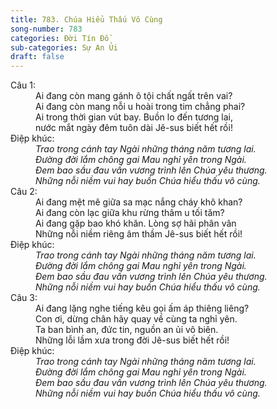 ```yaml
---
title: 783. Chúa Hiểu Thấu Vô Cùng
song-number: 783
categories: Đời Tín Đồ
sub-categories: Sự An Ủi
draft: false
---
```

<dl><dt>Câu 1:</dt><dd data-verse="1">Ai đang còn mang gánh ô tội chất ngất trên vai? <br/>Ai đang còn mang nỗi u hoài trong tim chẳng phai? <br/>Ai trong thời gian vút bay. Buồn lo đến tương lai, <br/>nước mắt ngày đêm tuôn dài Jê-sus biết hết rồi! </dd><dt>Điệp khúc:</dt><dd data-chorus="1"><em>Trao trong cánh tay Ngài những tháng năm tương lai. <br/>Đường đời lắm chông gai Mau nghỉ yên trong Ngài. <br/>Đem bao sầu đau vấn vương trình lên Chúa yêu thương. <br/>Những nỗi niềm vui hay buồn Chúa hiểu thấu vô cùng. </em></dd><dt>Câu 2:</dt><dd data-verse="2">Ai đang mệt mê giữa sa mạc nắng cháy khô khan? <br/>Ai đang còn lạc giữa khu rừng thâm u tối tăm? <br/>Ai đang gặp bao khó khăn. Lòng sợ hãi phân vân <br/>Những nỗi niềm riêng âm thầm Jê-sus biết hết rồi! </dd><dt>Điệp khúc:</dt><dd data-chorus="1"><em>Trao trong cánh tay Ngài những tháng năm tương lai. <br/>Đường đời lắm chông gai Mau nghỉ yên trong Ngài. <br/>Đem bao sầu đau vấn vương trình lên Chúa yêu thương. <br/>Những nỗi niềm vui hay buồn Chúa hiểu thấu vô cùng. </em></dd><dt>Câu 3:</dt><dd data-verse="3">Ai đang lặng nghe tiếng kêu gọi ấm áp thiêng liêng? <br/>Con ơi, dừng chân hãy quay về cùng ta nghỉ yên. <br/>Ta ban bình an, đức tin, nguồn an ủi vô biên. <br/>Những lỗi lầm xưa trong đời Jê-sus biết hết rồi! </dd><dt>Điệp khúc:</dt><dd data-chorus="1"><em>Trao trong cánh tay Ngài những tháng năm tương lai. <br/>Đường đời lắm chông gai Mau nghỉ yên trong Ngài. <br/>Đem bao sầu đau vấn vương trình lên Chúa yêu thương. <br/>Những nỗi niềm vui hay buồn Chúa hiểu thấu vô cùng. </em></dd></dl>